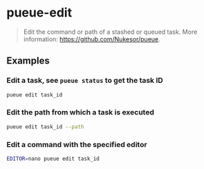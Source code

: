 # pueue-edit

> Edit the command or path of a stashed or queued task. More information: <https://github.com/Nukesor/pueue>.

## Examples

### Edit a task, see `pueue status` to get the task ID

```bash
pueue edit task_id
```

### Edit the path from which a task is executed

```bash
pueue edit task_id --path
```

### Edit a command with the specified editor

```bash
EDITOR=nano pueue edit task_id
```
